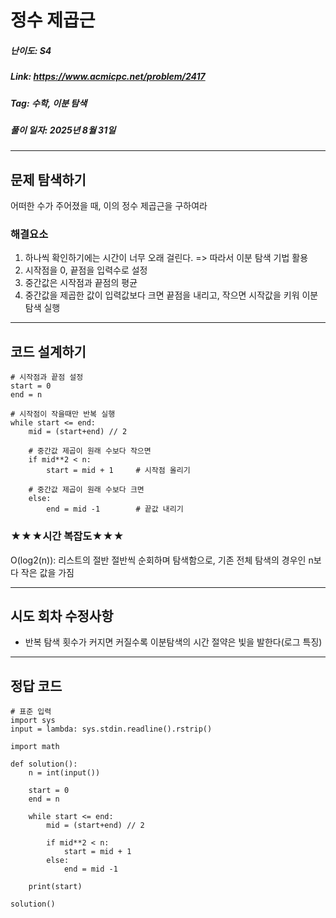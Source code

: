 # 정수 제곱근
##### 난이도: ***S4***
##### Link: https://www.acmicpc.net/problem/2417
##### Tag:  수학, 이분 탐색
##### 풀이 일자: 2025년 8월 31일
***
## 문제 탐색하기
어떠한 수가 주어졌을 때, 이의 정수 제곱근을 구하여라

### 해결요소
1. 하나씩 확인하기에는 시간이 너무 오래 걸린다. => 따라서 이분 탐색 기법 활용
2. 시작점을 0, 끝점을 입력수로 설정
3. 중간값은 시작점과 끝점의 평균
4. 중간값을 제곱한 값이 입력값보다 크면 끝점을 내리고, 작으면 시작값을 키워 이분탐색 실행
***
## 코드 설계하기
```
# 시작점과 끝점 설정
start = 0
end = n

# 시작점이 작을때만 반복 실행
while start <= end:
	mid = (start+end) // 2

	# 중간값 제곱이 원래 수보다 작으면
	if mid**2 < n:
		start = mid + 1		# 시작점 올리기
	
	# 중간값 제곱이 원래 수보다 크면
	else:
		end = mid -1		# 끝값 내리기
```
### ★★★시간 복잡도★★★
O(log2(n)): 리스트의 절반 절반씩 순회하며 탐색함으로, 기존 전체 탐색의 경우인 n보다 작은 값을 가짐 

***
## 시도 회차 수정사항
- 반복 탐색 횟수가 커지면 커질수록 이분탐색의 시간 절약은 빛을 발한다(로그 특징)
***
## 정답 코드
```
# 표준 입력
import sys
input = lambda: sys.stdin.readline().rstrip()

import math

def solution():
    n = int(input())
    
    start = 0
    end = n
    
    while start <= end:
        mid = (start+end) // 2
        
        if mid**2 < n:
            start = mid + 1
        else:
            end = mid -1
            
    print(start)
    
solution()
```